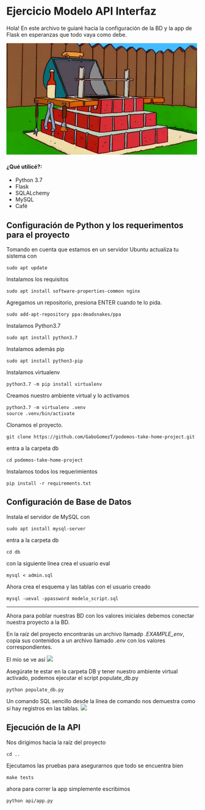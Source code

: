 # Ejercicio Modelo API Interfaz

Hola! En este archivo te guiaré hacia la configuración de la BD y la app de Flask en esperanzas que todo vaya como debe.

![](build.gif)

#### ¿Qué utilicé?:
* Python 3.7
* Flask
* SQLALchemy
* MySQL
* Café

## Configuración de Python y los requerimentos para el proyecto
Tomando en cuenta que estamos en un servidor Ubuntu
actualiza tu sistema con
```
sudo apt update
```
Instalamos los requisitos
```
sudo apt install software-properties-common nginx
```
Agregamos un repositorio, presiona ENTER cuando te lo pida.
```
sudo add-apt-repository ppa:deadsnakes/ppa
```
Instalamos Python3.7
```
sudo apt install python3.7
```
Instalamos además pip
```
sudo apt install python3-pip
````
Instalamos virtualenv
```
python3.7 -m pip install virtualenv
```
Creamos nuestro ambiente virtual y lo activamos
```
python3.7 -m virtualenv .venv
source .venv/bin/activate
```
Clonamos el proyecto.
```
git clone https://github.com/GaboGomezT/podemos-take-home-project.git
```
entra a la carpeta db
```
cd podemos-take-home-project
```

Instalamos todos los requerimientos
```
pip install -r requirements.txt
```

## Configuración de Base de Datos

Instala el servidor de MySQL con 
```
sudo apt install mysql-server
```
entra a la carpeta db
```
cd db
```
con la siguiente línea crea el usuario eval
```
mysql < admin.sql
```
Ahora crea el esquema y las tablas con el usuario creado
```
mysql -ueval -ppassword modelo_script.sql
```
---
Ahora para poblar nuestras BD con los valores iniciales debemos conectar nuestra proyecto a la BD.

En la raíz del proyecto encontrarás un archivo llamadp *.EXAMPLE_env*, copia sus contenidos a un archivo llamado *.env* con los valores correspondientes.

El mío se ve así
![](env_file.png)

Asegúrate te estar en la carpeta DB y tener nuestro ambiente virtual activado, podemos ejecutar el script populate_db.py
```
python populate_db.py
```
Un comando SQL sencillo desde la línea de comando nos demuestra como sí hay registros en las tablas.
![](db_screen.png)

## Ejecución de la API
Nos dirigimos hacia la raíz del proyecto
```
cd ..
```
Ejecutamos las pruebas para asegurarnos que todo se encuentra bien
```
make tests
```
ahora para correr la app simplemente escribimos
```
python api/app.py
```

